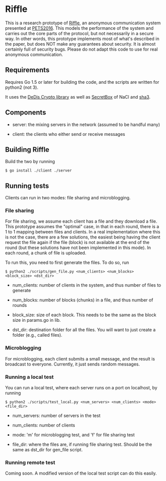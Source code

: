 # Riffle

This is a research prototype of
[Riffle](https://people.csail.mit.edu/devadas/pubs/riffle.pdf), an
anonymous communication system presented at
[PETS2016](https://www.petsymposium.org/). This models the performance
of the system and carries out the core parts of the protocol, but not
necessarily in a secure way. In other words, this prototype implements
most of what's described in the paper, but does NOT make any
guarantees about security. It is almost certainly full of security
bugs. Please do not adapt this code to use for real anonymous
communication.

## Requirements

Requires Go 1.5 or later for building the code, and the
scripts are written for python2 (not 3).

It uses the [DeDis Crypto library](https://github.com/dedis/crypto)
as well as [SecretBox](http://golang.org/x/crypto/nacl/secretbox) of
NaCl and [sha3](http://golang.org/x/crypto/sha3).

## Components

* server: the mixing servers in the network (assumed to be handful many)

* client: the clients who either send or receive messages

## Building Riffle

Build the two by running

    $ go install ./client ./server

## Running tests

Clients can run in two modes: file sharing and microblogging.

### File sharing

For file sharing, we assume each client has a file and they download a
file. This prototype assumes the "optimal" case, in that in each
round, there is a 1 to 1 mapping between files and clients.  In a real
implementation where this is not the case, there are a few solutions,
the easiest being having the client request the file again if the file
(block) is not available at the end of the round (but these solutions
have not been implemented in this mode). In each round, a chunk of
file is uploaded.

To run this, you need to first generate the files. To do so, run

    $ python2 ./scripts/gen_file.py <num_clients> <num_blocks> <block_size> <dst_dir>

* num_clients: number of clients in the system, and thus number of
 files to generate

* num_blocks: number of blocks (chunks) in a file, and thus number of
 rounds

* block_size: size of each block. This needs to be the same as the
 block size in params.go in lib.

* dst_dir: destination folder for all the files. You will want to just
 create a folder (e.g., called files).


### Microblogging

For microblogging, each client submits a small message, and the result
is broadcast to everyone. Currently, it just sends random messages.

### Running a local test
You can run a local test, where each server runs on a port on
localhost, by running

    $ python2 ./scripts/test_local.py <num_servers> <num_clients> <mode> <file_dir>

* num_servers: number of servers in the test

* num_clients: number of clients

* mode: 'm' for microblogging test, and 'f' for file sharing test

* file_dir: where the files are, if running file sharing test. Should
 be the same as dst_dir for gen_file script.


### Running remote test

Coming soon. A modified version of the local test script can do this
easily.
